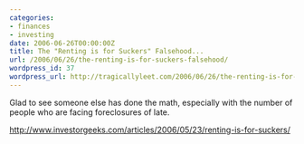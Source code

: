 ```yaml
---
categories:
- finances
- investing
date: 2006-06-26T00:00:00Z
title: The "Renting is for Suckers" Falsehood...
url: /2006/06/26/the-renting-is-for-suckers-falsehood/
wordpress_id: 37
wordpress_url: http://tragicallyleet.com/2006/06/26/the-renting-is-for-suckers-falsehood/
---
```


Glad to see someone else has done the math, especially with the number of people who are facing foreclosures of late.

<http://www.investorgeeks.com/articles/2006/05/23/renting-is-for-suckers/>
